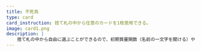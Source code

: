 ```yaml
---
title: 不死鳥
type: card
card_instruction: 捨て札の中から任意のカードを1枚使用できる。
image: card1.png
description: |
    捨て札の中から自由に選ぶことができるので、初期質量関数（名前の一文字を聞ける）や3倍角の公式(3回連続で質問できる)などの強力なカードを対象に選ぼう。
---
```

